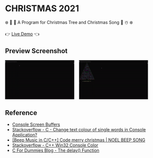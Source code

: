 # CHRISTMAS 2021
:snowflake: :evergreen_tree: :musical_note: A Program for Christmas Tree and Christmas Song :musical_note: :snowman_with_snow: :snowflake: 

:point_right: [Live Demo](https://youtu.be/STebjISMGCc) :point_left:	

## Preview Screenshot

<img src="./demo/gif-1.gif" width="45%" alt="christmas-tree"></img> &nbsp;&nbsp; <img src="./demo/gif-2.gif" width="45%" alt="christmas-song"></img>

## Reference
- [Console Screen Buffers](https://docs.microsoft.com/en-us/windows/console/console-screen-buffers?redirectedfrom=MSDN#_win32_character_attributes)
- [Stackoverflow - C - Change text colour of single words in Console Application?](https://stackoverflow.com/questions/32622365/c-change-text-colour-of-single-words-in-console-application)
- [[Beep Music in C/C++] Code merry christmas | NOEL BEEP SONG](https://www.youtube.com/watch?v=J7ohcZuiz1s)
- [Stackoverflow - C++ Win32 Console Color](https://stackoverflow.com/questions/17125440/c-win32-console-color/17125539)
- [C For Dummies Blog - The delay() Function](https://c-for-dummies.com/blog/?p=69)

